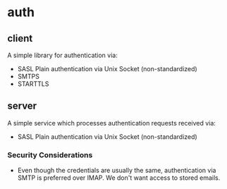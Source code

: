 # auth

## client

A simple library for authentication via:

* SASL Plain authentication via Unix Socket (non-standardized)
* SMTPS
* STARTTLS

## server

A simple service which processes authentication requests received via:

* SASL Plain authentication via Unix Socket (non-standardized)

### Security Considerations

* Even though the credentials are usually the same, authentication via SMTP is preferred over IMAP. We don't want access to stored emails.
